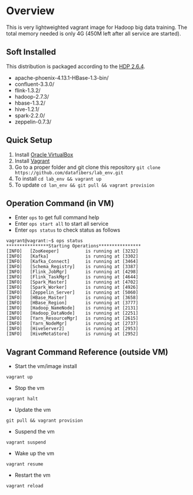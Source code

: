 # Overview
This is very lightweighted vagrant image for Hadoop big data training. The total memory needed is only 4G (450M left after all service are started).

## Soft Installed
This distribution is packaged according to the [HDP 2.6.4](https://docs.hortonworks.com/HDPDocuments/HDP2/HDP-2.6.4/bk_release-notes/content/comp_versions.html).
* apache-phoenix-4.13.1-HBase-1.3-bin/
* confluent-3.3.0/
* flink-1.3.2/
* hadoop-2.7.3/
* hbase-1.3.2/
* hive-1.2.1/
* spark-2.2.0/
* zeppelin-0.7.3/

## Quick Setup
1. Install [Oracle VirtualBox](https://www.virtualbox.org/wiki/Downloads)
2. Install [Vagrant](https://www.vagrantup.com/downloads.html)
3. Go to a proper folder and git clone this repository ```git clone https://github.com/datafibers/lab_env.git```
4. To install ```cd lab_env && vagrant up```
5. To update ```cd lan_env && git pull && vagrant provision```

## Operation Command (in VM)
* Enter ```ops``` to get full command help
* Enter ```ops start all``` to start all service
* Enter ```ops status``` to check status as follows
```
vagrant@vagrant:~$ ops status
****************Starting Operations****************
[INFO]   [ZooKeeper]          is running at [3232]
[INFO]   [Kafka]              is running at [3302]
[INFO]   [Kafka_Connect]      is running at [3464]
[INFO]   [Schema_Registry]    is running at [3387]
[INFO]   [Flink_JobMgr]       is running at [4298]
[INFO]   [Flink_TaskMgr]      is running at [4644]
[INFO]   [Spark_Master]       is running at [4702]
[INFO]   [Spark_Worker]       is running at [4926]
[INFO]   [Zeppelin_Server]    is running at [5060]
[INFO]   [HBase_Master]       is running at [3658]
[INFO]   [HBase_Region]       is running at [3777]
[INFO]   [Hadoop_NameNode]    is running at [2131]
[INFO]   [Hadoop_DataNode]    is running at [2251]
[INFO]   [Yarn_ResourceMgr]   is running at [2615]
[INFO]   [Yarn_NodeMgr]       is running at [2737]
[INFO]   [HiveServer2]        is running at [2953]
[INFO]   [HiveMetaStore]      is running at [2952]
```
## Vagrant Command Reference (outside VM)
* Start the vm/image install
```
vagrant up
```
* Stop the vm
```
vagrant halt
```
* Update the vm
```
git pull && vagrant provision
```
* Suspend the vm
```
vagrant suspend
```
* Wake up the vm
```
vagrant resume
```
* Restart the vm
```
vagrant reload
```
